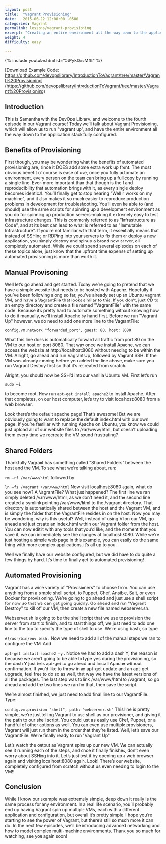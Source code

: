 ```yaml
---
layout: post
title:  "Vagrant Provisioning"
date:   2015-06-22 12:00:00 -0500
categories: Vagrant
permalink: lessons/vagrant-provisioning
excerpt: "Creating an entire environment all the way down to the application stack fully configured with Vagrant."
weight: 4
difficulty: easy

---
```

{% include youtube.html id="5tPykQsuMfE" %}

[Download Example Code: https://github.com/devopslibrary/IntroductionToVagrant/tree/master/Vagrant%20Provisioning](https://github.com/devopslibrary/IntroductionToVagrant/tree/master/Vagrant%20Provisioning)

Introduction
------------
This is Samantha with the DevOps Library, and welcome to the fourth episode in our Vagrant course!  Today we’ll talk about Vagrant Provisioning, which will allow us to run "vagrant up", and have the entire environment all the way down to the application stack fully configured.

Benefits of Provisioning
------------------------
First though, you may be wondering what the benefits of automated provisioning are, since it DOES add some extra work up front.  The most obvious benefit of course is ease of use, once you fully automate an environment, every person on the team can bring up a full copy by running a single line.  Even more important than that though is the f and reproducibility that automation brings with it, as every single deploy becomes identical.  You’ll finally get to stop hearing "Well it works on my machine", and it also makes it so much easier to reproduce production problems in development for troubleshooting.  You’ll even be able to (and should) use the same scripts for spinning up a development environment as you do for spinning up production servers–making it extremely easy to test infrastructure changes.  This is commonly referred to as "Infrastructure as Code", and at its best can lead to what is referred to as "Immutable Infrastructure".  If you’re not familiar with that term, it essentially means that instead of SSHing or RDPing into your servers to fix them or deploy a new application, you simply destroy and spinup a brand new server, all completely automated.  While we could spend several episodes on each of these topics alone, just know that the upfront time expense of setting up automated provisioning is more than worth it.

Manual Provisoning
---------------
Well let’s go ahead and get started.  Today we’re going to pretend that we have a simple website that needs to be hosted with Apache.  Hopefully if you’ve been following along so far, you’ve already set up an Ubuntu vagrant VM, and have a VagrantFile that looks similar to this.  If you don’t, just CD to an empty directory and create a file named "VagrantFile" with the same code.  Because it’s pretty hard to automate something without knowing how to do it manually, we’ll install Apache by hand first.  Before we run "Vagrant Up" however, we do need to add one more line to the VagrantFile:

`config.vm.network "forwarded_port", guest: 80, host: 8080`

What this line does is automatically forward all traffic from port 80 on the VM to our host on port 8080. That way once we install Apache, we can access the website at http://localhost:8080 without needing to be within the VM.  Alright, go ahead and run Vagrant Up, followed by Vagrant SSH.  If the VM was already running before you added the line above, make sure you run Vagrant Destroy first so that it’s recreated from scratch.

Alright, you should now be SSH’d into our vanilla Ubuntu VM.  First let’s run

`sudo –i`

to become root.  Now run ```apt-get install apache2``` to install Apache.  After that completes, on our host computer, let’s try to visit localhost:8080 from a web browser.

Look there’s the default apache page!  That’s awesome!  But we are obviously going to want to replace the default index.html with our own page.  If you’re familiar with running Apache on Ubuntu, you know we could just upload all of our website files to /var/www/html, but doesn’t uploading them every time we recreate the VM sound frustrating?  

Shared Folders
--------------
Thankfully Vagrant has something called "Shared Folders" between the host and the VM.  To see what we’re talking about, run:

```rm –rf /var/www/html```
followed by

```ln –fs /vagrant /var/www/html```
Now visit localhost:8080 again, what do you see now?  A VagrantFile?  What just happened?  The first line we ran simply deleted /var/www/html, as we don’t need it, and the second line created a symlink pointing /var/www/html to the /vagrant directory.  That directory is automatically shared between the host and the Vagrant VM, and is simply the folder that the VagrantFile resides in on the host.  Now you may be wondering, why is this useful?  Well, instead of using VI on our VM, go ahead and just create an index.html within our Vagrant folder from the host.  You can now edit it with any tools that you’d like, and the moment that you save it, we can immediately see the changes at localhost:8080.  While we’re just hosting a simple web page in this example, you can easily do the same thing with more complex applications, it’s all up to you.

Well we finally have our website configured, but we did have to do quite a few things by hand.  It’s time to finally get to automated provisioning!

Automated Provisioning
----------------------
Vagrant has a wide variety of "Provisioners" to choose from.  You can use anything from a simple shell script, to Puppet, Chef, Ansible, Salt, or even Docker for provisioning.  We’re going to go ahead and just use a shell script for now so that we can get going quickly.  Go ahead and run "Vagrant Destroy" to kill off our VM, then create a new file named webserver.sh.

Webserver.sh is going to be the shell script that we use to provision the server from start to finish, and to start things off, we just need to add one line to the top to specify the type of shell to use.  We’re using bash, so type

```#!/usr/bin/env bash```
.  Now we need to add all of the manual steps we ran to configure the VM.  Add

```apt-get install apache2 –y```
.  Notice we had to add a dash Y, the reason is because we aren’t going to be able to type yes during the provisioning, so the dash Y just tells apt-get to go ahead and install Apache without confirmation.  If you’d like to throw in an apt-get update and an apt-get upgrade, feel free to do so as well, that way we have the latest versions of all the packages.  The last step was to link /var/www/html to /vagrant, so go ahead and add the two lines we ran for that, then save the script.

We’re almost finished, we just need to add final line to our VagrantFile.  Type:

```config.vm.provision "shell", path: "webserver.sh"```
This line is pretty simple, we’re just telling Vagrant to use shell as our provisioner, and giving it the path to our shell script.  You could just as easily use Chef, Puppet, or a handful of other options as well.  You can even use multiple provisioners, Vagrant will just run them in the order that they’re listed.  Well, let’s save our VagrantFile.  We’re finally ready to run "Vagrant Up"

Let’s watch the output as Vagrant spins up our new VM.  We can actually see it running each of the steps, and once it finally finishes, don’t even worry about SSHing into it.  Let’s just test it by opening up a web browser again and visiting localhost:8080 again.  Look!  There’s our website, completely configured from scratch without us even needing to login to the VM!!  

Conclusion
----------
While I know our example was extremely simple, deep down it really is the same process for any environment.  In a real life scenario, you’ll probably end up having Vagrant spin up multiple VMs, each with a different application and configuration, but overall it’s pretty simple.  I hope you’re starting to see the power of Vagrant, but there’s still so much more it can do.  In the next few episodes, we’ll be introducing advanced networking and how to model complex multi-machine environments.  Thank you so much for watching, see you again soon!
